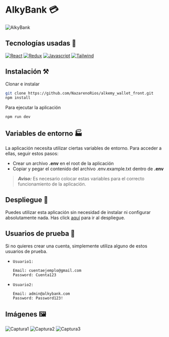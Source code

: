 # AlkyBank 💳

![AlkyBank](https://user-images.githubusercontent.com/49535753/207464136-a251cfcc-7bf8-4d16-a2b4-cd04a9c18a7b.PNG)

## Tecnologías usadas 💫
[![React](https://img.shields.io/badge/-React-blue?style=for-the-badge&logo=React)](https://es.reactjs.org/)
[![Redux](https://img.shields.io/badge/-Redux-764ABC?style=for-the-badge&logo=Redux)](https://es.redux.js.org/)
[![Javascript](https://img.shields.io/badge/-Javascript-critical?style=for-the-badge&logo=Javascript)](https://developer.mozilla.org/es/docs/Web/JavaScript)
[![Tailwind](https://img.shields.io/badge/-Tailwind-38BDF8?style=for-the-badge&logo=tailwind-css&logoColor=white)](https://tailwindui.com/)

## Instalación ⚒
Clonar e instalar
```bash
git clone https://github.com/NazarenoRios/alkemy_wallet_front.git
npm install
```
Para ejecutar la aplicación
```bash
npm run dev
```

## Variables de entorno 🏭
La aplicación necesita utilizar ciertas variables de entorno. Para acceder a ellas, seguir estos pasos:
 - Crear un archivo **.env** en el root de la aplicación
 - Copiar y pegar el contenido del archivo .env.example.txt dentro de **.env**

> ***Aviso:*** Es necesario colocar estas variables para el correcto funcionamiento de la aplicación.

## Despliegue 🚀
Puedes utilizar esta aplicación sin necesidad de instalar ni configurar absolutamente nada. Has click [aquí](https://nazarenorios.github.io/alkybank/) para ir al despliegue.

## Usuarios de prueba 🚻
Si no quieres crear una cuenta, simplemente utiliza alguno de estos usuarios de prueba.
<br/>

- `Usuario1:`

      Email: cuentaejemplo@gmail.com
      Password: Cuenta123

- `Usuario2:`

      Email: admin@alkybank.com
      Password: Password123!
      
## Imágenes 🖼
![Captura1](https://user-images.githubusercontent.com/49535753/207465409-0c8f931a-78c5-41da-9a5c-1ac5bc3100ff.PNG)
![Captura2](https://user-images.githubusercontent.com/49535753/207465418-a91a4319-9122-418b-8071-d1131c7bb95a.PNG)
![Captura3](https://user-images.githubusercontent.com/49535753/207465425-32445b62-fb2a-4084-ae88-34e4334430e0.PNG)

